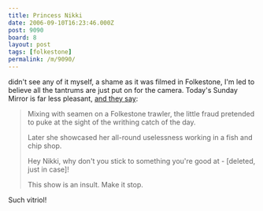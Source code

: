 ```yaml
---
title: Princess Nikki
date: 2006-09-10T16:23:46.000Z
post: 9090
board: 8
layout: post
tags: [folkestone]
permalink: /m/9090/
---
```

didn't see any of it myself, a shame as it was filmed in Folkestone, I'm led to believe all the tantrums are just put on for the camera. Today's Sunday Mirror is far less pleasant, <a href="http://www.sundaymirror.co.uk/news/tm_objectid=17716789&method=full&siteid=62484&headline=just-stick-to-the-night-job--nikki--name_page.html">and they say</a>:

<blockquote>Mixing with seamen on a Folkestone trawler, the little fraud pretended to puke at the sight of the writhing catch of the day.

Later she showcased her all-round uselessness working in a fish and chip shop.

Hey Nikki, why don't you stick to something you're good at - [deleted, just in case]!

This show is an insult. Make it stop.</blockquote>

Such vitriol!

